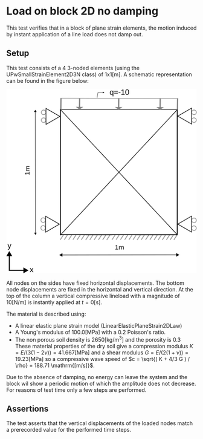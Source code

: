 # Load on block 2D no damping

This test verifies that in a block of plane strain elements, the motion induced by instant application of a line load does not damp out.

## Setup

This test consists of a 4 3-noded elements (using the UPwSmallStrainElement2D3N class) of $1 \mathrm{x} 1 \mathrm{[m]}$. A
schematic representation can be found in the figure below:

![MeshStructure](MeshStructure.svg)

All nodes on the sides have fixed horizontal displacements. The bottom node displacements are fixed in the horizontal and vertical direction. At the top of the column a vertical compressive lineload with a magnitude of $10 \mathrm{[N/m]}$ is instantly applied at $t = 0 \mathrm{[s]}$.

The material is described using:
-   A linear elastic plane strain model (LinearElasticPlaneStrain2DLaw)
-   A Young's modulus of $100.0 \mathrm{[MPa]}$ with a 0.2 Poisson's ratio.
-   The non porous soil density is $2650 \mathrm{[kg/m^3]}$ and the porosity is 0.3
These material properties of the dry soil give a compression modulus $K = E / (3(1-2\nu)) = 41.667 \mathrm{[MPa]}$ and a shear modulus $G = E / (2( 1 + \nu )) = 19.23 \mathrm{[MPa]}$ so a compressive wave speed of $c = \sqrt{( K + 4/3 G ) / \rho} = 188.71 \mathrm{[m/s]}$.

Due to the absence of damping, no energy can leave the system and the block wil show a periodic motion of which the amplitude does not decrease. For reasons of test time only a few steps are performed.

## Assertions

The test asserts that the vertical displacements of the loaded nodes match a prerecorded value for the performed time steps.
